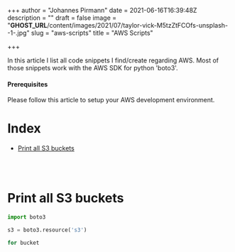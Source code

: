 +++
author = "Johannes Pirmann"
date = 2021-06-16T16:39:48Z
description = ""
draft = false
image = "__GHOST_URL__/content/images/2021/07/taylor-vick-M5tzZtFCOfs-unsplash--1-.jpg"
slug = "aws-scripts"
title = "AWS Scripts"

+++


In this article I list all code snippets I find/create regarding AWS. Most of those snippets work with the AWS SDK for python 'boto3'.

#### Prerequisites

Please follow this article to setup your AWS development environment.

# Index

* [Print all S3 buckets](#print-s3-buckets)

<br id="print-s3-buckets">
<br>

# Print all S3 buckets

```python
import boto3

s3 = boto3.resource('s3')

for bucket 
```



